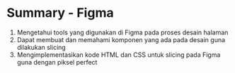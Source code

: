 # Summary - Figma

1. Mengetahui tools yang digunakan di Figma pada proses desain halaman
2. Dapat membuat dan memahami komponen yang ada pada desain guna dilakukan slicing
3. Mengimplementasikan kode HTML dan CSS untuk slicing pada Figma guna dengan piksel perfect